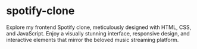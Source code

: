 # spotify-clone
 Explore my frontend Spotify clone, meticulously designed with HTML, CSS, and JavaScript. Enjoy a visually stunning interface, responsive design, and interactive elements that mirror the beloved music streaming platform.
